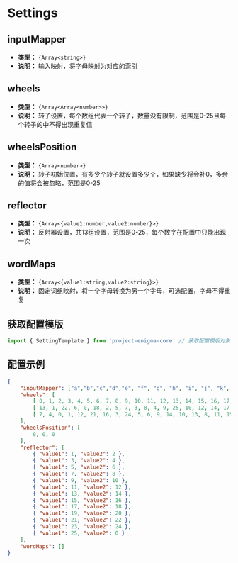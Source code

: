 # Settings

## inputMapper
- **类型：** `{Array<string>}`
- **说明：** 输入映射，将字母映射为对应的索引

## wheels
- **类型：** `{Array<Array<number>>}`
- **说明：** 转子设置，每个数组代表一个转子，数量没有限制，范围是0-25且每个转子的中不得出现重复值

## wheelsPosition
- **类型：** `{Array<number>}`
- **说明：** 转子初始位置，有多少个转子就设置多少个，如果缺少将会补0，多余的值将会被忽略，范围是0-25

## reflector
- **类型：** `{Array<{value1:number,value2:number}>}`
- **说明：** 反射器设置，共13组设置，范围是0-25，每个数字在配置中只能出现一次

## wordMaps
- **类型：** `{Array<{value1:string,value2:string}>}`
- **说明：** 固定词组映射，将一个字母转换为另一个字母，可选配置，字母不得重复


## 获取配置模版
```typescript
import { SettingTemplate } from 'project-enigma-core' // 获取配置模版对象
```

## 配置示例
```json
{
    "inputMapper": ["a","b","c","d","e", "f", "g", "h", "i", "j", "k", "l", "m", "n", "o", "p", "q", "r", "s", "t", "u", "v", "w", "x", "y", "z" ],
    "wheels": [
        [ 0, 1, 2, 3, 4, 5, 6, 7, 8, 9, 10, 11, 12, 13, 14, 15, 16, 17, 18, 19, 20, 21, 22, 23, 24, 25 ],
        [ 13, 1, 22, 6, 0, 18, 2, 5, 7, 3, 8, 4, 9, 25, 10, 12, 14, 17, 16, 19, 21, 20, 23, 15, 11, 24 ],
        [ 7, 4, 0, 1, 12, 21, 16, 3, 24, 5, 6, 9, 14, 10, 13, 8, 11, 15, 17, 2, 23, 18, 20, 22, 25, 19 ]
    ],
    "wheelsPosition": [
        0, 0, 0
    ],
    "reflector": [
        { "value1": 1, "value2": 2 },
        { "value1": 3, "value2": 4 }, 
        { "value1": 5, "value2": 6 }, 
        { "value1": 7, "value2": 8 }, 
        { "value1": 9, "value2": 10 }, 
        { "value1": 11, "value2": 12 }, 
        { "value1": 13, "value2": 14 }, 
        { "value1": 15, "value2": 16 }, 
        { "value1": 17, "value2": 18 }, 
        { "value1": 19, "value2": 20 }, 
        { "value1": 21, "value2": 22 }, 
        { "value1": 23, "value2": 24 }, 
        { "value1": 25, "value2": 0 }
    ],
    "wordMaps": []
}
```
